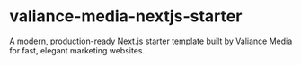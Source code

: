 # valiance-media-nextjs-starter
A modern, production-ready Next.js starter template built by Valiance Media for fast, elegant marketing websites.
